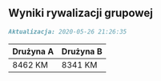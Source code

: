 ## Wyniki rywalizacji grupowej

```markdown
Aktualizacja: 2020-05-26 21:26:35
```

Drużyna A | Drużyna B
------------ | -------------
 8462 KM | 8341 KM
